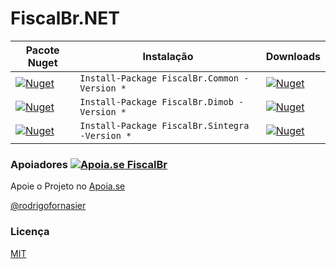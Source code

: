 # FiscalBr.NET

| Pacote Nuget | Instalação | Downloads | 
| ------------- | ------------- | ------------- |
| [![Nuget](https://img.shields.io/nuget/v/FiscalBr.Common?color=gray&label=FiscalBr.Common&style=for-the-badge)](https://www.nuget.org/packages/FiscalBr.Common/) | `Install-Package FiscalBr.Common -Version *` | [![Nuget](https://img.shields.io/nuget/dt/FiscalBr.Common?color=gray&style=for-the-badge)](https://www.nuget.org/packages/FiscalBr.Common/) |
| [![Nuget](https://img.shields.io/nuget/v/FiscalBr.Dimob?color=blue&label=FiscalBr.Dimob&style=for-the-badge)](https://www.nuget.org/packages/FiscalBr.Dimob/) | `Install-Package FiscalBr.Dimob -Version *` | [![Nuget](https://img.shields.io/nuget/dt/FiscalBr.Dimob?color=blue&style=for-the-badge)](https://www.nuget.org/packages/FiscalBr.Dimob/) |
| [![Nuget](https://img.shields.io/nuget/v/FiscalBr.Sintegra?color=orange&label=FiscalBr.Sintegra&style=for-the-badge)](https://www.nuget.org/packages/FiscalBr.Sintegra/) | `Install-Package FiscalBr.Sintegra -Version *` | [![Nuget](https://img.shields.io/nuget/dt/FiscalBr.Sintegra?color=blue&style=for-the-badge)](https://www.nuget.org/packages/FiscalBr.Sintegra/) |

### Apoiadores [![Apoia.se FiscalBr](https://img.shields.io/badge/apoia.se-FiscalBr-green?color=green&label=apoia.se&style=for-the-badge)](https://apoia.se/fiscalbr)

Apoie o Projeto no [Apoia.se](https://apoia.se/fiscalbr)

[@rodrigofornasier](https://github.com/rodrigofornasier)

### Licença

[MIT](https://github.com/osamueloliveira/FiscalBr.NET/blob/master/LICENSE)

